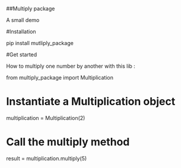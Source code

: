 ##Multiply package

A small demo

#Installation

pip install mutliply_package

#Get started

How to multiply one number by another with this lib :

from multiply_package import Multiplication

# Instantiate a Multiplication object
multiplication = Multiplication(2)

# Call the multiply method
result = multiplication.multiply(5)
